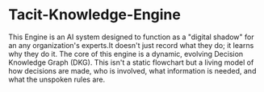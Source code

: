 # Tacit-Knowledge-Engine


This Engine is an AI system designed to function as a "digital shadow" for an any organization's experts.It doesn't just record what they do; it learns why they do it. The core of this engine is a dynamic, evolving Decision Knowledge Graph (DKG). This isn't a static flowchart but a living model of how decisions are made, who is involved, what information is needed, and what the unspoken rules are.